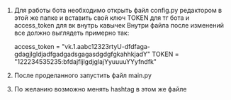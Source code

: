 1. Для работы бота необходимо открыть файл config.py редактором
   в этой же папке и вставить свой ключ TOKEN для тг бота и access_token для вк внутрь кавычек
   Внутри файла после изменений все должно выглядеть примерно так:

   access_token = "vk.1.aabc12323rtyU-dfdfaga-gdagjlgldjadfgadgadsgagasdgdgfgkahhkjadY"
   TOKEN = "122234535235:bfdajfljlgdjglajYyuuuuYYyfndfk"

2. После проделанного запустить файл main.py
3. По желанию возможно менять hashtag в этом же файле
